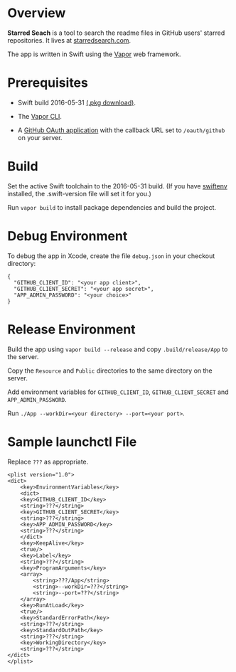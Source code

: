 # Overview

**Starred Seach** is a tool to search the readme files in GitHub users' starred repositories. It lives at [starredsearch.com](http://starredsearch.com).

The app is written in Swift using the [Vapor](https://github.com/qutheory/vapor) web framework.

# Prerequisites

* Swift build 2016-05-31 [(.pkg download)](https://swift.org/builds/development/xcode/swift-DEVELOPMENT-SNAPSHOT-2016-05-31-a/swift-DEVELOPMENT-SNAPSHOT-2016-05-31-a-osx.pkg).

* The [Vapor CLI](https://vapor.readme.io/docs/install-cli).

* A [GitHub OAuth application](https://github.com/settings/developers) with the callback URL set to `/oauth/github` on your server.

# Build

Set the active Swift toolchain to the 2016-05-31 build. (If you have [swiftenv](https://github.com/kylef/swiftenv) installed, the .swift-version file will set it for you.)

Run `vapor build` to install package dependencies and build the project.

# Debug Environment

To debug the app in Xcode, create the file `debug.json` in your checkout directory:

```
{
  "GITHUB_CLIENT_ID": "<your app client>",
  "GITHUB_CLIENT_SECRET": "<your app secret>",
  "APP_ADMIN_PASSWORD": "<your choice>"
}
```

# Release Environment

Build the app using `vapor build --release` and copy `.build/release/App` to the server.

Copy the `Resource` and `Public` directories to the same directory on the server.

Add environment variables for `GITHUB_CLIENT_ID`, `GITHUB_CLIENT_SECRET` and `APP_ADMIN_PASSWORD`.

Run `./App --workDir=<your directory> --port=<your port>`.

# Sample launchctl File

Replace `???` as appropriate.

```
<plist version="1.0">
<dict>
	<key>EnvironmentVariables</key>
	<dict>
    <key>GITHUB_CLIENT_ID</key>
    <string>???</string>
    <key>GITHUB_CLIENT_SECRET</key>
    <string>???</string>
    <key>APP_ADMIN_PASSWORD</key>
    <string>???</string>
	</dict>
	<key>KeepAlive</key>
	<true/>
	<key>Label</key>
	<string>???</string>
	<key>ProgramArguments</key>
	<array>
		<string>???/App</string>
		<string>--workDir=???</string>
		<string>--port=???</string>
	</array>
	<key>RunAtLoad</key>
	<true/>
	<key>StandardErrorPath</key>
	<string>???</string>
	<key>StandardOutPath</key>
	<string>???</string>
	<key>WorkingDirectory</key>
	<string>???</string>
</dict>
</plist>
```
